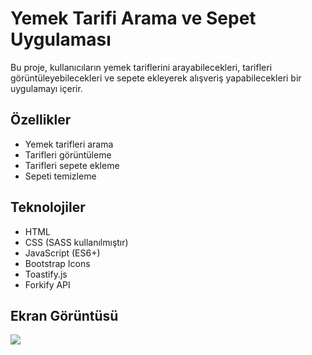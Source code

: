 <h1>Yemek Tarifi Arama ve Sepet Uygulaması</h1>

Bu proje, kullanıcıların yemek tariflerini arayabilecekleri, tarifleri görüntüleyebilecekleri ve sepete ekleyerek alışveriş yapabilecekleri bir uygulamayı içerir.

<h2>Özellikler</h2>

- Yemek tarifleri arama
- Tarifleri görüntüleme
- Tarifleri sepete ekleme
- Sepeti temizleme

<h2>Teknolojiler</h2>

- HTML
- CSS (SASS kullanılmıştır)
- JavaScript (ES6+)
- Bootstrap Icons
- Toastify.js
- Forkify API

<h2>Ekran Görüntüsü</h2>

![](recipe.gif)
